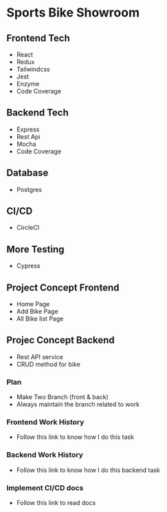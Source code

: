 # Sports Bike Showroom

## Frontend Tech

- React
- Redux
- Tailwindcss
- Jest
- Enzyme
- Code Coverage

## Backend Tech

- Express
- Rest Api
- Mocha
- Code Coverage

## Database

- Postgres

## CI/CD

- CircleCI

## More Testing

- Cypress

## Project Concept Frontend

- Home Page
- Add Bike Page
- All Bike list Page

## Projec Concept Backend

- Rest API service
- CRUD method for bike

### Plan

- Make Two Branch (front & back)
- Always maintain the branch related to work

### Frontend Work History

- Follow this link to know how I do this task

### Backend Work History

- Follow this link to know how I do this backend task

### Implement CI/CD docs

- Follow this link to read docs
